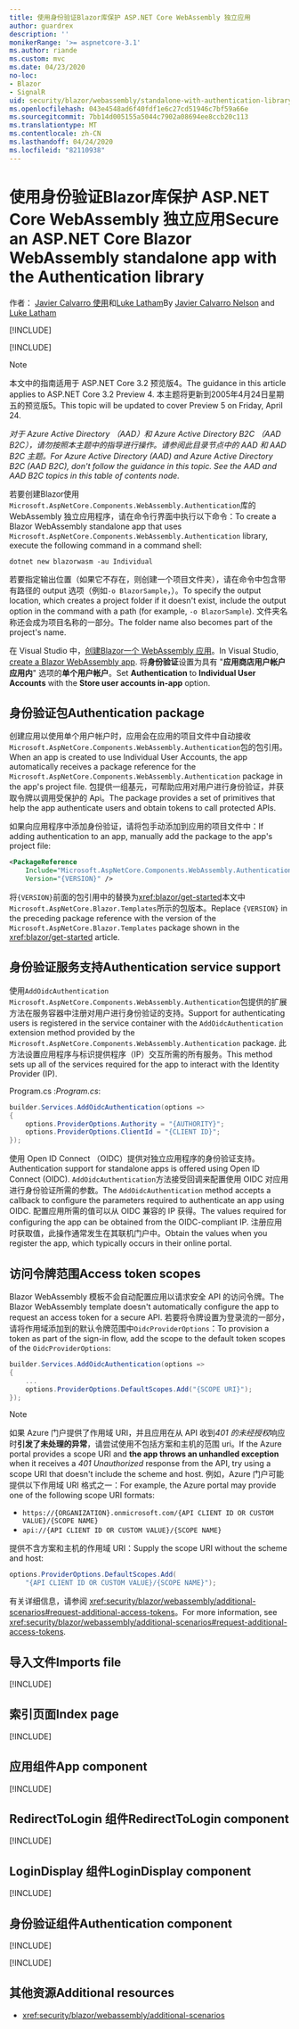 ```yaml
---
title: 使用身份验证Blazor库保护 ASP.NET Core WebAssembly 独立应用
author: guardrex
description: ''
monikerRange: '>= aspnetcore-3.1'
ms.author: riande
ms.custom: mvc
ms.date: 04/23/2020
no-loc:
- Blazor
- SignalR
uid: security/blazor/webassembly/standalone-with-authentication-library
ms.openlocfilehash: 043e4548ad6f40fdf1e6c27cd51946c7bf59a66e
ms.sourcegitcommit: 7bb14d005155a5044c7902a08694ee8ccb20c113
ms.translationtype: MT
ms.contentlocale: zh-CN
ms.lasthandoff: 04/24/2020
ms.locfileid: "82110938"
---
```

# <a name="secure-an-aspnet-core-opno-locblazor-webassembly-standalone-app-with-the-authentication-library"></a><span data-ttu-id="4e74b-102">使用身份验证Blazor库保护 ASP.NET Core WebAssembly 独立应用</span><span class="sxs-lookup"><span data-stu-id="4e74b-102">Secure an ASP.NET Core Blazor WebAssembly standalone app with the Authentication library</span></span>

<span data-ttu-id="4e74b-103">作者： [Javier Calvarro 使用](https://github.com/javiercn)和[Luke Latham](https://github.com/guardrex)</span><span class="sxs-lookup"><span data-stu-id="4e74b-103">By [Javier Calvarro Nelson](https://github.com/javiercn) and [Luke Latham](https://github.com/guardrex)</span></span>

[!INCLUDE[](~/includes/blazorwasm-preview-notice.md)]

[!INCLUDE[](~/includes/blazorwasm-3.2-template-article-notice.md)]

> [!NOTE]
> <span data-ttu-id="4e74b-104">本文中的指南适用于 ASP.NET Core 3.2 预览版4。</span><span class="sxs-lookup"><span data-stu-id="4e74b-104">The guidance in this article applies to ASP.NET Core 3.2 Preview 4.</span></span> <span data-ttu-id="4e74b-105">本主题将更新到2005年4月24日星期五的预览版5。</span><span class="sxs-lookup"><span data-stu-id="4e74b-105">This topic will be updated to cover Preview 5 on Friday, April 24.</span></span>

<span data-ttu-id="4e74b-106">*对于 Azure Active Directory （AAD）和 Azure Active Directory B2C （AAD B2C），请勿按照本主题中的指导进行操作。请参阅此目录节点中的 AAD 和 AAD B2C 主题。*</span><span class="sxs-lookup"><span data-stu-id="4e74b-106">*For Azure Active Directory (AAD) and Azure Active Directory B2C (AAD B2C), don't follow the guidance in this topic. See the AAD and AAD B2C topics in this table of contents node.*</span></span>

<span data-ttu-id="4e74b-107">若要创建Blazor使用`Microsoft.AspNetCore.Components.WebAssembly.Authentication`库的 WebAssembly 独立应用程序，请在命令行界面中执行以下命令：</span><span class="sxs-lookup"><span data-stu-id="4e74b-107">To create a Blazor WebAssembly standalone app that uses `Microsoft.AspNetCore.Components.WebAssembly.Authentication` library, execute the following command in a command shell:</span></span>

```dotnetcli
dotnet new blazorwasm -au Individual
```

<span data-ttu-id="4e74b-108">若要指定输出位置（如果它不存在，则创建一个项目文件夹），请在命令中包含带有路径的 output 选项（例如`-o BlazorSample`，）。</span><span class="sxs-lookup"><span data-stu-id="4e74b-108">To specify the output location, which creates a project folder if it doesn't exist, include the output option in the command with a path (for example, `-o BlazorSample`).</span></span> <span data-ttu-id="4e74b-109">文件夹名称还会成为项目名称的一部分。</span><span class="sxs-lookup"><span data-stu-id="4e74b-109">The folder name also becomes part of the project's name.</span></span>

<span data-ttu-id="4e74b-110">在 Visual Studio 中，[创建Blazor一个 WebAssembly 应用](xref:blazor/get-started)。</span><span class="sxs-lookup"><span data-stu-id="4e74b-110">In Visual Studio, [create a Blazor WebAssembly app](xref:blazor/get-started).</span></span> <span data-ttu-id="4e74b-111">将**身份验证**设置为具有 "**应用商店用户帐户应用内**" 选项的**单个用户帐户**。</span><span class="sxs-lookup"><span data-stu-id="4e74b-111">Set **Authentication** to **Individual User Accounts** with the **Store user accounts in-app** option.</span></span>

## <a name="authentication-package"></a><span data-ttu-id="4e74b-112">身份验证包</span><span class="sxs-lookup"><span data-stu-id="4e74b-112">Authentication package</span></span>

<span data-ttu-id="4e74b-113">创建应用以使用单个用户帐户时，应用会在应用的项目文件中自动接收`Microsoft.AspNetCore.Components.WebAssembly.Authentication`包的包引用。</span><span class="sxs-lookup"><span data-stu-id="4e74b-113">When an app is created to use Individual User Accounts, the app automatically receives a package reference for the `Microsoft.AspNetCore.Components.WebAssembly.Authentication` package in the app's project file.</span></span> <span data-ttu-id="4e74b-114">包提供一组基元，可帮助应用对用户进行身份验证，并获取令牌以调用受保护的 Api。</span><span class="sxs-lookup"><span data-stu-id="4e74b-114">The package provides a set of primitives that help the app authenticate users and obtain tokens to call protected APIs.</span></span>

<span data-ttu-id="4e74b-115">如果向应用程序中添加身份验证，请将包手动添加到应用的项目文件中：</span><span class="sxs-lookup"><span data-stu-id="4e74b-115">If adding authentication to an app, manually add the package to the app's project file:</span></span>

```xml
<PackageReference 
    Include="Microsoft.AspNetCore.Components.WebAssembly.Authentication" 
    Version="{VERSION}" />
```

<span data-ttu-id="4e74b-116">将`{VERSION}`前面的包引用中的替换为<xref:blazor/get-started>本文中`Microsoft.AspNetCore.Blazor.Templates`所示的包版本。</span><span class="sxs-lookup"><span data-stu-id="4e74b-116">Replace `{VERSION}` in the preceding package reference with the version of the `Microsoft.AspNetCore.Blazor.Templates` package shown in the <xref:blazor/get-started> article.</span></span>

## <a name="authentication-service-support"></a><span data-ttu-id="4e74b-117">身份验证服务支持</span><span class="sxs-lookup"><span data-stu-id="4e74b-117">Authentication service support</span></span>

<span data-ttu-id="4e74b-118">使用`AddOidcAuthentication` `Microsoft.AspNetCore.Components.WebAssembly.Authentication`包提供的扩展方法在服务容器中注册对用户进行身份验证的支持。</span><span class="sxs-lookup"><span data-stu-id="4e74b-118">Support for authenticating users is registered in the service container with the `AddOidcAuthentication` extension method provided by the `Microsoft.AspNetCore.Components.WebAssembly.Authentication` package.</span></span> <span data-ttu-id="4e74b-119">此方法设置应用程序与标识提供程序（IP）交互所需的所有服务。</span><span class="sxs-lookup"><span data-stu-id="4e74b-119">This method sets up all of the services required for the app to interact with the Identity Provider (IP).</span></span>

<span data-ttu-id="4e74b-120">Program.cs  :</span><span class="sxs-lookup"><span data-stu-id="4e74b-120">*Program.cs*:</span></span>

```csharp
builder.Services.AddOidcAuthentication(options =>
{
    options.ProviderOptions.Authority = "{AUTHORITY}";
    options.ProviderOptions.ClientId = "{CLIENT ID}";
});
```

<span data-ttu-id="4e74b-121">使用 Open ID Connect （OIDC）提供对独立应用程序的身份验证支持。</span><span class="sxs-lookup"><span data-stu-id="4e74b-121">Authentication support for standalone apps is offered using Open ID Connect (OIDC).</span></span> <span data-ttu-id="4e74b-122">`AddOidcAuthentication`方法接受回调来配置使用 OIDC 对应用进行身份验证所需的参数。</span><span class="sxs-lookup"><span data-stu-id="4e74b-122">The `AddOidcAuthentication` method accepts a callback to configure the parameters required to authenticate an app using OIDC.</span></span> <span data-ttu-id="4e74b-123">配置应用所需的值可以从 OIDC 兼容的 IP 获得。</span><span class="sxs-lookup"><span data-stu-id="4e74b-123">The values required for configuring the app can be obtained from the OIDC-compliant IP.</span></span> <span data-ttu-id="4e74b-124">注册应用时获取值，此操作通常发生在其联机门户中。</span><span class="sxs-lookup"><span data-stu-id="4e74b-124">Obtain the values when you register the app, which typically occurs in their online portal.</span></span>

## <a name="access-token-scopes"></a><span data-ttu-id="4e74b-125">访问令牌范围</span><span class="sxs-lookup"><span data-stu-id="4e74b-125">Access token scopes</span></span>

<span data-ttu-id="4e74b-126">Blazor WebAssembly 模板不会自动配置应用以请求安全 API 的访问令牌。</span><span class="sxs-lookup"><span data-stu-id="4e74b-126">The Blazor WebAssembly template doesn't automatically configure the app to request an access token for a secure API.</span></span> <span data-ttu-id="4e74b-127">若要将令牌设置为登录流的一部分，请将作用域添加到的默认令牌范围中`OidcProviderOptions`：</span><span class="sxs-lookup"><span data-stu-id="4e74b-127">To provision a token as part of the sign-in flow, add the scope to the default token scopes of the `OidcProviderOptions`:</span></span>

```csharp
builder.Services.AddOidcAuthentication(options =>
{
    ...
    options.ProviderOptions.DefaultScopes.Add("{SCOPE URI}");
});
```

> [!NOTE]
> <span data-ttu-id="4e74b-128">如果 Azure 门户提供了作用域 URI，并且应用在从 API 收到*401 的未经授权*响应时**引发了未处理的异常**，请尝试使用不包括方案和主机的范围 uri。</span><span class="sxs-lookup"><span data-stu-id="4e74b-128">If the Azure portal provides a scope URI and **the app throws an unhandled exception** when it receives a *401 Unauthorized* response from the API, try using a scope URI that doesn't include the scheme and host.</span></span> <span data-ttu-id="4e74b-129">例如，Azure 门户可能提供以下作用域 URI 格式之一：</span><span class="sxs-lookup"><span data-stu-id="4e74b-129">For example, the Azure portal may provide one of the following scope URI formats:</span></span>
>
> * `https://{ORGANIZATION}.onmicrosoft.com/{API CLIENT ID OR CUSTOM VALUE}/{SCOPE NAME}`
> * `api://{API CLIENT ID OR CUSTOM VALUE}/{SCOPE NAME}`
>
> <span data-ttu-id="4e74b-130">提供不含方案和主机的作用域 URI：</span><span class="sxs-lookup"><span data-stu-id="4e74b-130">Supply the scope URI without the scheme and host:</span></span>
>
> ```csharp
> options.ProviderOptions.DefaultScopes.Add(
>     "{API CLIENT ID OR CUSTOM VALUE}/{SCOPE NAME}");
> ```

<span data-ttu-id="4e74b-131">有关详细信息，请参阅 <xref:security/blazor/webassembly/additional-scenarios#request-additional-access-tokens>。</span><span class="sxs-lookup"><span data-stu-id="4e74b-131">For more information, see <xref:security/blazor/webassembly/additional-scenarios#request-additional-access-tokens>.</span></span>

<!--
    For more information, see <xref:security/blazor/webassembly/additional-scenarios#attach-tokens-to-outgoing-requests>.
-->

## <a name="imports-file"></a><span data-ttu-id="4e74b-132">导入文件</span><span class="sxs-lookup"><span data-stu-id="4e74b-132">Imports file</span></span>

[!INCLUDE[](~/includes/blazor-security/imports-file-standalone.md)]

## <a name="index-page"></a><span data-ttu-id="4e74b-133">索引页面</span><span class="sxs-lookup"><span data-stu-id="4e74b-133">Index page</span></span>

[!INCLUDE[](~/includes/blazor-security/index-page-authentication.md)]

## <a name="app-component"></a><span data-ttu-id="4e74b-134">应用组件</span><span class="sxs-lookup"><span data-stu-id="4e74b-134">App component</span></span>

[!INCLUDE[](~/includes/blazor-security/app-component.md)]

## <a name="redirecttologin-component"></a><span data-ttu-id="4e74b-135">RedirectToLogin 组件</span><span class="sxs-lookup"><span data-stu-id="4e74b-135">RedirectToLogin component</span></span>

[!INCLUDE[](~/includes/blazor-security/redirecttologin-component.md)]

## <a name="logindisplay-component"></a><span data-ttu-id="4e74b-136">LoginDisplay 组件</span><span class="sxs-lookup"><span data-stu-id="4e74b-136">LoginDisplay component</span></span>

[!INCLUDE[](~/includes/blazor-security/logindisplay-component.md)]

## <a name="authentication-component"></a><span data-ttu-id="4e74b-137">身份验证组件</span><span class="sxs-lookup"><span data-stu-id="4e74b-137">Authentication component</span></span>

[!INCLUDE[](~/includes/blazor-security/authentication-component.md)]

[!INCLUDE[](~/includes/blazor-security/troubleshoot.md)]

## <a name="additional-resources"></a><span data-ttu-id="4e74b-138">其他资源</span><span class="sxs-lookup"><span data-stu-id="4e74b-138">Additional resources</span></span>

* <xref:security/blazor/webassembly/additional-scenarios>
 